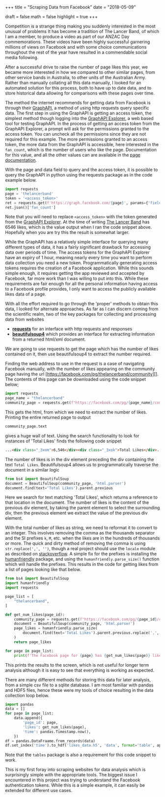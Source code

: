 +++
title = "Scraping Data from Facebook"
date = "2018-05-09"

draft = false
math = false
highlight = true
+++

Competition is a strange thing
making you suddenly interested in the most unusual of problems
It has become a tradition of The Lancer Band,
of which I am a member,
to produce a video as part of our ANZAC Day commemorations.
These videos have been highly successful
garnering millions of views on Facebook and
with some choice communications throughout the rest of the year
have resulted in a commendable social media following.

After a successful drive to raise the number of page likes this year,
we became more interested in how we compared to other similar pages,
from other service bands in Australia,
to other units of the Australian Army.
Rather than manually collating all this data manually,
I looked for an automated solution for this process,
both to have up to date data,
and to store historical data
allowing for comparisons with these pages over time.

The method the internet recommends for getting data from Facebook
is through their [GraphAPI][graph-api],
a method of using http requests query specific data.
The first step in using the GraphAPI is getting an access token,
the simplest method though logging into the [GraphAPI Explorer][graph-api explorer],
a web based tool for testing GraphAPI.
In the process of getting an access token from the GraphAPI Explorer,
a prompt will ask for the permissions granted to the access token.
You can uncheck all the permissions since they are not required for this example.
The more permissions granted to an access token,
the more data from the GraphAPI is accessible,
here interested in the `fan_count`, which is the number of users who like the page.
Documentation for this value,
and all the other values can are available in the [page documentation][graph-api page ref].

With the page and data field to query and the access token,
it is possible to query the GraphAPI in python
using the requests package as in the code example below.

```python
import requests
page = 'thelancerband'
token = '<access_token>'
ret = requests.get(f'https://graph.facebook.com/{page}', params={'fields': 'fan_count', 'access_token': token})
ret.json()['fan_count']
```

Note that you will need to replace `<access_token>` with the token
generated from the [GraphAPI Explorer][graph-api explorer].
At the time of writing [The Lancer Band][thelancerband] has 6546 likes,
which is the value output when I ran the code snippet above.
Hopefully when you are try this the result is somewhat larger.

While the GraphAPI has a relatively simple interface for querying
many different types of data,
it has a fairly significant drawback for accessing data over periods of time.
The access tokens for the GraphAPI Explorer have an expiry of 1 hour,
meaning nearly every time you want to perform data collection you need a new token.
Programmatically generating access tokens requires the creation of a Facebook application.
While this sounds simple enough,
it requires getting the app reviewed and accepted by Facebook,
far more work than I was willing to put into this.
While these requirements are fair enough for all the personal information
having access to a Facebook profile provides,
I only want to access the publicly available likes data of a page.

With all the effort required
to go through the 'proper' methods to obtain this data,
I looked for alternate approaches.
As far as I can discern coming from the scientific realm,
two of the key packages for collecting and processing data from websites

- **[requests][]** for an interface with http requests and responses
- **[beautifulsoup4][]** which provides an interface
    for extracting information from a returned html/xml document.

We are going to use requests to get the page which has the number of likes contained on it,
then use beautifulsoup4 to extract the number required.

Finding the web address to use in the request is a case of navigating Facebook manually,
with the number of likes appearing on the community page
having the url [https://facebook.com/pg/thelancerband/community][].
The contents of this page can be downloaded using the code snippet below;

```python
import requests
page_name = "thelancerband"
community_page = requests.get(f"https://facebook.com/pg/{page_name}/community")
```

This gets the html,
from which we need to extract the number of likes.
Printing the entire returned page to output

```python
community_page.text
```

gives a huge wall of text.
Using the search functionality to look for instances of 'Total Likes'
finds the following code snippet


```html
...<div class="_3xom">6,546</div><div class="_3xok">Total Likes</div>...
```

The number of likes is in the div element preceding the div containing the text `Total Likes`.
Beautifulsoup4 allows us to programmatically traverse the document in a similar logic

```python
from bs4 import BeautifulSoup
document = BeautifulSoup(community_page, 'html.parser')
document.find(text='Total Likes').parent.previous
```

Here we search for text matching 'Total Likes',
which returns a reference to that location in the document.
The number of likes is the content of the previous div element,
by taking the parent element to select the surrounding div,
then the previous element we extract the value of the previous div element.

With the total number of likes as string,
we need to reformat it to convert to an integer.
This involves removing the comma as the thousands separator and
the SI prefixes `k`, `M`, etc. when the likes are in the hundreds of thousands or more.
The quick and dirty method of removing the comma is using `str.replace(',', '')`,
though a real project should use the `locale` module as described on [stackoverflow][locale commas].
A simple fix for the prefixes is installing the [humanfriendly][] package,
and using the `humanfriendly.parse_size()` function which will handle the prefixes.
This results in the code for getting likes from a list of pages looking like that below.

```python
from bs4 import BeautifulSoup
import humanfriendly
import requests

page_list = [
    "thelancerband",
]

def get_num_likes(page_id):
    community_page = requests.get(f"https://facebook.com/pg/{page_id}/community")
    document = BeautifulSoup(community_page, 'html.parser')
    page_likes = humanfriendly.parse_size(
        document.find(text='Total Likes').parent.previous.replace(',', '')
    )
    return page_likes

for page in page_list:
    print(f'The Facebook page for {page} has {get_num_likes(page)} likes')
```

This prints the results to the screen,
which is not useful for longer term analysis
although it is easy to see that everything is working as expected.

There are many different methods for storing this data for later analysis,
from a simple csv file to a sqlite database.
I am most familiar with pandas and HDF5 files,
hence these were my tools of choice
resulting in the data collection loop below.

```python
import pandas
data = []
for page in page_list:
    data.append({
        'page_id': page,
        'likes': get_num_likes(page),
        'time': pandas.Timestamp.now(),
    })
df = pandas.DataFraame.from_records(data)
df.set_index('time').to_hdf('likes_data.h5', 'data', format='table', append=True)
```

Note that the `tables` package is also a requirement for this code snippet to work.

This is my first foray into scraping websites for data analysis
which is surprisingly simple with the appropriate tools.
The biggest issue I encountered in this project
was trying to understand the Facebook authentication tokens.
While this is a simple example,
it can easily be extended for different use cases.


[graph-api]: https://developers.facebook.com/docs/graph-api
[graph-api explorer]: https://developers.facebook.com/tools/explorer/
[graph-api page ref]: https://developers.facebook.com/docs/graph-api/reference/page
[thelancerband]: https://facebook.com/thelancerband
[thelancerband community]: https://facebook.com/pg/thelancerband/community
[beautifulsoup4]: https://www.crummy.com/software/BeautifulSoup/bs4/doc/
[requests]: http://docs.python-requests.org/en/master/
[locale commas]: https://stackoverflow.com/questions/1779288/how-do-i-use-python-to-convert-a-string-to-a-number-if-it-has-commas-in-it-as-th
[humanfriendly]: https://pypi.org/project/humanfriendly/
[lancerband likes]: https://github.com/malramsay64/lancerband-likes
